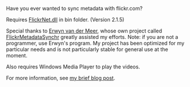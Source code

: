 Have you ever wanted to sync metadata with flickr.com?

Requires [FlickrNet.dll](http://www.codeplex.com/Wiki/View.aspx?ProjectName=FlickrNet) in bin folder. (Version 2.1.5)

Special thanks to [Erwyn van der Meer](http://bloggingabout.net/blogs/erwyn/), whose own project called [FlickrMetadataSynchr](http://www.codeplex.com/FlickrMetadataSynchr) greatly assisted my efforts. Note: if you are not a programmer, use Erwyn's program. My project has been optimized for my particular needs and is not particularly stable for general use at the moment.

Also requires Windows Media Player to play the videos.

For more information, see [my brief blog post](http://heavycrag.blogspot.com/2008/06/my-first-open-source-software-project.html).